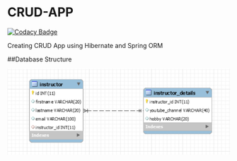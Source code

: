 # CRUD-APP

[![Codacy Badge](https://api.codacy.com/project/badge/Grade/4232c51f93da4a0e9a4ac51fa4c4757e)](https://app.codacy.com/manual/abhishek.vaish_int18/CRUD-APP?utm_source=github.com&utm_medium=referral&utm_content=abhishekv5055/CRUD-APP&utm_campaign=Badge_Grade_Dashboard)

Creating CRUD App using Hibernate and Spring ORM


##Database Structure


![Image_of_database_structure](src/img/database_structure.PNG)

